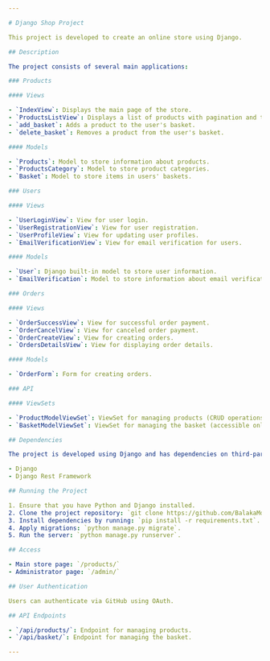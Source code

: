 ```yaml
---

# Django Shop Project

This project is developed to create an online store using Django.

## Description

The project consists of several main applications:

### Products

#### Views

- `IndexView`: Displays the main page of the store.
- `ProductsListView`: Displays a list of products with pagination and the ability to filter by categories.
- `add_basket`: Adds a product to the user's basket.
- `delete_basket`: Removes a product from the user's basket.

#### Models

- `Products`: Model to store information about products.
- `ProductsCategory`: Model to store product categories.
- `Basket`: Model to store items in users' baskets.

### Users

#### Views

- `UserLoginView`: View for user login.
- `UserRegistrationView`: View for user registration.
- `UserProfileView`: View for updating user profiles.
- `EmailVerificationView`: View for email verification for users.

#### Models

- `User`: Django built-in model to store user information.
- `EmailVerification`: Model to store information about email verification for users.

### Orders

#### Views

- `OrderSuccessView`: View for successful order payment.
- `OrderCancelView`: View for canceled order payment.
- `OrderCreateView`: View for creating orders.
- `OrdersDetailsView`: View for displaying order details.

#### Models

- `OrderForm`: Form for creating orders.

### API

#### ViewSets

- `ProductModelViewSet`: ViewSet for managing products (CRUD operations).
- `BasketModelViewSet`: ViewSet for managing the basket (accessible only for authenticated users).

## Dependencies

The project is developed using Django and has dependencies on third-party libraries such as:

- Django
- Django Rest Framework

## Running the Project

1. Ensure that you have Python and Django installed.
2. Clone the project repository: `git clone https://github.com/BalakaMd/online-store`
3. Install dependencies by running: `pip install -r requirements.txt`.
4. Apply migrations: `python manage.py migrate`.
5. Run the server: `python manage.py runserver`.

## Access

- Main store page: `/products/`
- Administrator page: `/admin/`

## User Authentication

Users can authenticate via GitHub using OAuth.

## API Endpoints

- `/api/products/`: Endpoint for managing products.
- `/api/basket/`: Endpoint for managing the basket.

---
```

